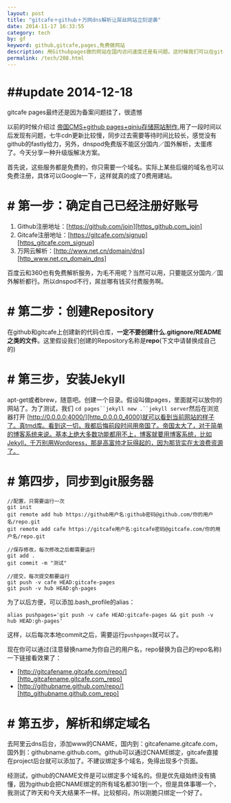 ```yaml
---
layout: post
title: "gitcafe＋github＋万网dns解析让屌丝网站立刻逆袭"
date: 2014-11-17 16:33:55
category: tech
by: gf
keyword: github,gitcafe,pages,免费做网站
description: 用Githubpages做的网站在国内访问速度还是有问题。这时候我们可以在gitcafe也托管一份，配合dns解析，国内访问gitcafe；国外访问github。速度非常非常的快。屌丝网站访问速度马上飞起来。
permalink: /tech/208.html
---
```

#  ##update 2014-12-18
gitcafe pages最终还是因为备案问题挂了，很遗憾

以前的时候介绍过 [帝国CMS+github pages+qiniu存储网站制作][CMS_github pages_qiniu],用了一段时间以后发现有问题，七牛cdn更新比较慢，同步过去需要等待时间比较长，感觉没有github的fastly给力，另外，dnspod免费版不能区分国内／国外解析，太蛋疼了。今天分享一种升级版解决方案。

首先说，这些服务都是免费的，你只需要一个域名。实际上某些后缀的域名也可以免费注册，具体可以Google一下，这样就真的成了0费用建站。

#  # 第一步：确定自己已经注册好账号 ##

1.  Github注册地址：[https://github.com/join][https_github.com_join]
2.  Gitcafe注册地址：[https://gitcafe.com/signup][https_gitcafe.com_signup]
3.  万网云解析：[http://www.net.cn/domain/dns][http_www.net.cn_domain_dns]

百度云和360也有免费解析服务，为毛不用呢？当然可以用，只要能区分国内／国外解析都行。所以dnspod不行，屌丝哪有钱买付费服务啊。

#  # 第二步：创建Repository ##

在github和gitcafe上创建新的代码仓库，**一定不要创建什么.gitignore/README之类的文件**。这里假设我们创建的Repository名称是**repo**(下文中请替换成自己的)

#  # 第三步，安装Jekyll ##

apt-get或者brew，随意吧。创建一个目录。假设叫做pages，里面就可以放你的网站了。为了测试，我们 `cd pages``jekyll new .``jekyll server`然后在浏览器打开 [http://0.0.0.0:4000/][http_0.0.0.0_4000]就可以看到当前网站的样子了。真tmd库。看到这一切，我都后悔前段时间用帝国了。帝国太大了，对于简单的博客系统来说。基本上绝大多数功能都用不上，博客就要用博客系统，比如Jekyll，千万别用Wordpress，那是高富帅才玩得起的，因为那货实在太浪费资源了。

#  # 第四步，同步到git服务器 ##

    //配置，只需要运行一次
    git init
    git remote add hub https://github用户名:github密码@github.com/你的用户名/repo.git
    git remote add cafe https://gitcafe用户名:gitcafe密码@gitcafe.com/你的用户名/repo.git
    
    //保存修改，每次修改之后都需要运行
    git add .
    git commit -m "测试"
    
    //提交，每次提交都要运行
    git push -v cafe HEAD:gitcafe-pages
    git push -v hub HEAD:gh-pages

为了以后方便，可以添加.bash\_profile的alias：

    alias pushpages='git push -v cafe HEAD:gitcafe-pages && git push -v hub HEAD:gh-pages'

这样，以后每次本地commit之后，需要运行`pushpages`就可以了。

现在你可以通过(注意替换name为你自己的用户名，repo替换为自己的repo名称)一下链接看效果了：

 *  [http://gitcafename.gitcafe.com/repo/][http_gitcafename.gitcafe.com_repo]
 *  [http://githubname.github.com/repo/][http_githubname.github.com_repo]

#  # 第五步，解析和绑定域名 ##

去阿里云dns后台，添加www的CNAME，国内到：gitcafename.gitcafe.com，国外到：githubname.github.com。github可以通过CNAME绑定，gitcafe直接在project后台就可以添加了。不建议绑定多个域名，免得出现多个页面。

经测试，github的CNAME文件是可以绑定多个域名的。但是优先级始终没有搞懂，因为github会把CNAME绑定的所有域名都301到一个，但是具体事哪一个，我测试了昨天和今天大结果不一样。比较郁闷，所以刚脆只绑定一个好了。


[CMS_github pages_qiniu]: /tech/116.html
[https_github.com_join]: https://github.com/join
[https_gitcafe.com_signup]: https://gitcafe.com/signup
[http_www.net.cn_domain_dns]: http://www.net.cn/domain/dns
[http_0.0.0.0_4000]: http://0.0.0.0:4000/
[http_gitcafename.gitcafe.com_repo]: http://gitcafename.gitcafe.com/repo/
[http_githubname.github.com_repo]: http://githubname.github.com/repo/
